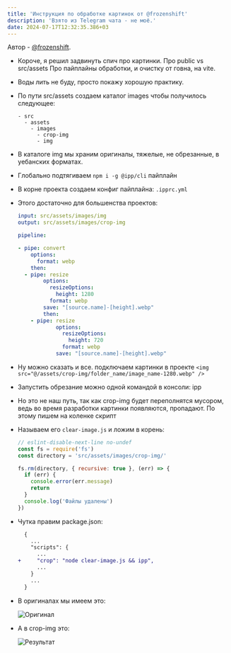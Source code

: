 ```yaml
---
title: 'Инструкция по обработке картинок от @frozenshift'
description: 'Взято из Telegram чата - не моё.'
date: 2024-07-17T12:32:35.386+03
---
```


Автор - [@frozenshift](https://t.me/frozenshift).

- Короче, я решил задвинуть спич про картинки. Про public vs src/assets Про пайплайны обработки, и очистку от говна, на vite.

- Воды лить не буду, просто покажу хорошую практику.

- По пути src/assets создаем каталог images чтобы получилось следующее:

  ```
  - src
    - assets
      - images
        - crop-img
        - img
  ```

- В каталоге img мы храним оригиналы, тяжелые, не обрезанные, в уебанских форматах.

- Глобально подтягиваем `npm i -g @ipp/cli` пайплайн

- В корне проекта создаем конфиг пайплайна: `.ipprc.yml`

- Этого достаточно для большенства проектов:

  ```yaml
  input: src/assets/images/img
  output: src/assets/images/crop-img

  pipeline:

  - pipe: convert
      options:
        format: webp
      then:
    - pipe: resize
          options:
            resizeOptions:
              height: 1280
            format: webp
          save: "[source.name]-[height].webp"
          then:
      - pipe: resize
              options:
                resizeOptions:
                  height: 720
                format: webp
              save: "[source.name]-[height].webp"
  ```

- Ну можно сказать и все. подключаем картинки в проекте `<img src="@/assets/crop-img/folder_name/image_name-1280.webp" />`

- Запустить обрезание можно одной командой в консоли: ipp

- Но это не наш путь, так как crop-img будет переполнятся мусором, ведь во время разработки картинки появляются, пропадают. По этому пишем на коленке скрипт

- Называем его `clear-image.js` и ложим в корень:

  ```js
  // eslint-disable-next-line no-undef
  const fs = require('fs')
  const directory = 'src/assets/images/crop-img/'

  fs.rm(directory, { recursive: true }, (err) => {
    if (err) {
      console.error(err.message)
      return
    }
    console.log('Файлы удалены')
  })
  ```

- Чутка правим package.json:

  ```diff
    {
      ...
      "scripts": {
        ...
  +     "crop": "node clear-image.js && ipp",
        ...
      }
      ...
    }
  ```

- В оригиналах мы имеем это:

  ![Оригинал](/uploads/frozenshift_guide_to_web_images/original.jpg)

- А в crop-img это:

  ![Результат](/uploads/frozenshift_guide_to_web_images/result.jpg)
